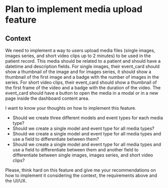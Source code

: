 # Plan to implement media upload feature

## Context

We need to implement a way to users upload media files (single images,
images series, and short video clips up to 2 minutes) to be used in the
patient record. This media should be related to a patient and should
have a datetime and description fields.
For single images, their event_card should show a thumbnail of the image and
for images series, it should show a thumbnail of the first image and a
badge with the number of images in the series.
For short video clips, their event_card should show a thumbnail of the
first frame of the video and a badge with the duration of the video.
The event_card should have a button to open the media in a modal or in a
new page inside the dashboard content area.

I want to know your thoughts on how to implement this feature.

- Should we create three different models and event types for each media
  type?
- Should we create a single model and event type for all media types?
- Should we create a single model and event type for all media types and
  use a field to differentiate between them?
- Should we create a single model and event type for all media types
  and use a field to differentiate between them and another field to
  differentiate between single images, images series, and short video clips?

Please, think hard on this feature and give me your recommendations on
how to implement it considering the context, the requirements above and
the UI/UX.

